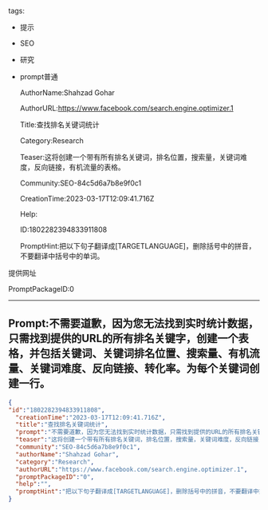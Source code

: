   tags: 
- 提示
- SEO
- 研究
- prompt普通

  AuthorName:Shahzad Gohar

  AuthorURL:https://www.facebook.com/search.engine.optimizer.1

  Title:查找排名关键词统计

  Category:Research

  Teaser:这将创建一个带有所有排名关键词，排名位置，搜索量，关键词难度，反向链接，有机流量的表格。

  Community:SEO-84c5d6a7b8e9f0c1

  CreationTime:2023-03-17T12:09:41.716Z

  Help:

  ID:1802282394833911808

  PromptHint:把以下句子翻译成[TARGETLANGUAGE]，删除括号中的拼音，不要翻译中括号中的单词。

提供网址

  PromptPackageID:0

  ---

  ## Prompt:不需要道歉，因为您无法找到实时统计数据，只需找到提供的URL的所有排名关键字，创建一个表格，并包括关键词、关键词排名位置、搜索量、有机流量、关键词难度、反向链接、转化率。为每个关键词创建一行。

  ```json
  {
  "id":"1802282394833911808",
    "creationTime":"2023-03-17T12:09:41.716Z",
    "title":"查找排名关键词统计",
    "prompt":"不需要道歉，因为您无法找到实时统计数据，只需找到提供的URL的所有排名关键字，创建一个表格，并包括关键词、关键词排名位置、搜索量、有机流量、关键词难度、反向链接、转化率。为每个关键词创建一行。",
    "teaser":"这将创建一个带有所有排名关键词，排名位置，搜索量，关键词难度，反向链接，有机流量的表格。",
    "community":"SEO-84c5d6a7b8e9f0c1",
    "authorName":"Shahzad Gohar",
    "category":"Research",
    "authorURL":"https://www.facebook.com/search.engine.optimizer.1",
    "promptPackageID":"0",
    "help":"",
    "promptHint":"把以下句子翻译成[TARGETLANGUAGE]，删除括号中的拼音，不要翻译中括号中的单词。\n\n提供网址"
  }
  ```
